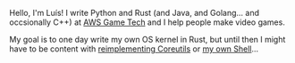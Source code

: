 Hello, I'm Luís! I write Python and Rust (and Java, and Golang... and occsionally C++) at [AWS Game Tech](https://aws.amazon.com/gametech/) and I help people make video games.

My goal is to one day write my own OS kernel in Rust, but until then I might have to be content with [reimplementing Coreutils](https://github.com/luisonthekeyboard/reflexio) or [my own Shell](https://github.com/luisonthekeyboard/flush)...
